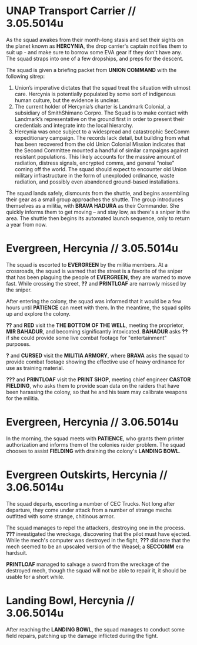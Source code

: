 # UNAP Transport Carrier // 3.05.5014u

As the squad awakes from their month-long stasis and set their sights on the planet known as **HERCYNIA**, the drop carrier's captain notifies them to suit up - and make sure to borrow some EVA gear if they don't have any. The squad straps into one of a few dropships, and preps for the descent.

The squad is given a briefing packet from **UNION COMMAND** with the following sitrep:

1. Union’s imperative dictates that the squad treat the situation with utmost care. Hercynia is potentially populated by some sort of indigenous human culture, but the evidence is unclear.
2. The current holder of Hercynia’s charter is Landmark Colonial, a subsidiary of SmithShimano Corpro. The Squad is to make contact with Landmark’s representative on the ground first in order to present their credentials and integrate into the local hierarchy.
3. Hercynia was once subject to a widespread and catastrophic SecComm expeditionary campaign. The records lack detail, but building from what has been recovered from the old Union Colonial Mission indicates that the Second Committee mounted a handful of similar campaigns against resistant populations. This likely accounts for the massive amount of radiation, distress signals, encrypted comms, and general “noise” coming off the world. The squad should expect to encounter old Union military infrastructure in the form of unexploded ordinance, waste radiation, and possibly even abandoned ground-based installations.

The squad lands safely, dismounts from the shuttle, and begins assembling their gear as a small group approaches the shuttle. The group introduces themselves as a militia, with **BRAVA HADURA** as their Commander. She quickly informs them to get moving – and stay low, as there's a sniper in the area. The shuttle then begins its automated launch sequence, only to return a year from now.

# Evergreen, Hercynia // 3.05.5014u

The squad is escorted to **EVERGREEN** by the militia members. At a crossroads, the squad is warned that the street is a favorite of the sniper that has been plaguing the people of **EVERGREEN**, they are warned to move fast. While crossing the street, **??** and **PRINTLOAF** are narrowly missed by the sniper. 

After entering the colony, the squad was informed that it would be a few hours until **PATIENCE** can meet with them. In the meantime, the squad splits up and explore the colony. 

**??** and **RED** visit the **THE BOTTOM OF THE WELL**, meeting the proprietor, **MIR BAHADUR**, and becoming significantly intoxicated. **BAHADUR** asks **??** if she could provide some live combat footage for "entertainment" purposes.

**?** and **CURSED** visit the **MILITIA ARMORY**, where **BRAVA** asks the squad to provide combat footage showing the effective use of heavy ordinance for use as training material.

**???** and **PRINTLOAF** visit the **PRINT SHOP**, meeting chief engineer **CASTOR FIELDING**, who asks them to provide scan data on the raiders that have been harassing the colony, so that he and his team may calibrate weapons for the militia.

# Evergreen, Hercynia // 3.06.5014u

In the morning, the squad meets with **PATIENCE**, who grants them printer authorization and informs them of the colonies raider problem. The squad chooses to assist **FIELDING** with draining the colony's **LANDING BOWL**.

# Evergreen Outskirts, Hercynia // 3.06.5014u

The squad departs, escorting a number of CEC Trucks. Not long after departure, they come under attack from a number of strange mechs outfitted with some strange, chitinous armor. 

The squad manages to repel the attackers, destroying one in the process. **???** investigated the wreckage, discovering that the pilot must have ejected. While the mech's computer was destroyed in the fight, **???** did note that the mech seemed to be an upscaled version of the Weasel; a **SECCOMM** era hardsuit.

**PRINTLOAF** managed to salvage a sword from the wreckage of the destroyed mech, though the squad will not be able to repair it, it should be usable for a short while.

# Landing Bowl, Hercynia // 3.06.5014u

After reaching the **LANDING BOWL**, the squad manages to conduct some field repairs, patching up the damage inflicted during the fight.
